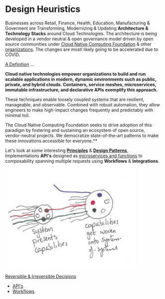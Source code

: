# Design Heuristics

Businesses across Retail, Finance, Health, Education, Manufacturing & Goverment are Transforming, Modernizing & Updating **Architecture & Technology Stacks** around Cloud Technologies. The architecture is being developed in a vendor neutral & open governance model driven by open source communities under [Cloud Native Computing Foundation](https://www.cncf.io/) & other [organizations](https://opensource.com/resources/organizations). The changes are mostl likely going to be accelerated due to COVID.

[A Definition](https://github.com/cncf/toc/blob/master/DEFINITION.md) ...

**Cloud native technologies empower organizations to build and run scalable applications in modern, dynamic environments such as public, private, and hybrid clouds. Containers, service meshes, microservices, immutable infrastructure, and declarative APIs exemplify this approach.**

These techniques enable loosely coupled systems that are resilient, manageable, and observable. Combined with robust automation, they allow engineers to make high-impact changes frequently and predictably with minimal toil.

The Cloud Native Computing Foundation seeks to drive adoption of this paradigm by fostering and sustaining an ecosystem of open source, vendor-neutral projects. We democratize state-of-the-art patterns to make these innovations accessible for everyone.** 

Let's look at some interesting [**Principles**](http://www.poppendieck.com/) & [**Design Patterns**](Design%20Patterns.md), Implementations **API's** designed as [microservices and functions](http://bit.ly/9stepsawesome) to composability spanning multiple requests using **Workflows** & **Integrations**.

![](/images/systemsofsystems.png)

[Reversible & Irreversible Decisions](https://www.bredemeyer.com/whatis.htm)
* [API's](../System/API.md)  
* [Workflows](Workflows.md)




